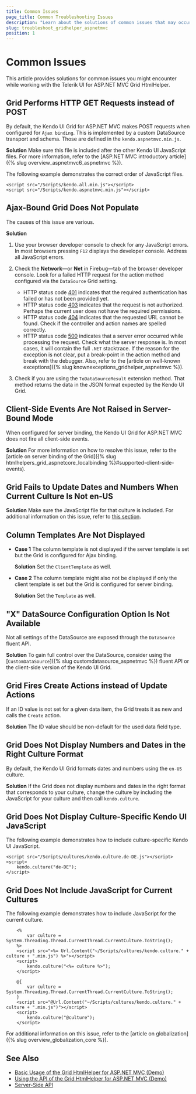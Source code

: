```yaml
---
title: Common Issues
page_title: Common Troubleshooting Issues
description: "Learn about the solutions of common issues that may occur while working with Kendo UI Grid for ASP.NET MVC."
slug: troubleshoot_gridhelper_aspnetmvc
position: 1
---
```


# Common Issues

This article provides solutions for common issues you might encounter while working with the Telerik UI for ASP.NET MVC Grid HtmlHelper.

## Grid Performs HTTP GET Requests instead of POST

By default, the Kendo UI Grid for ASP.NET MVC makes POST requests when configured for `Ajax binding`. This is implemented by a custom DataSource transport and schema. Those are defined in the `kendo.aspnetmvc.min.js`.

**Solution** Make sure this file is included after the other Kendo UI JavaScript files. For more information, refer to the [ASP.NET MVC introductory article]({% slug overview_aspnetmvc6_aspnetmvc %}).

The following example demonstrates the correct order of JavaScript files.

    <script src="/Scripts/kendo.all.min.js"></script>
    <script src="/Scripts/kendo.aspnetmvc.min.js"></script>

## Ajax-Bound Grid Does Not Populate

The causes of this issue are various.

**Solution**

1. Use your browser developer console to check for any JavaScript errors. In most browsers pressing `F12` displays the developer console. Address all JavaScript errors.
1. Check the **Network**&mdash;or **Net** in Firebug&mdash;tab of the browser developer console. Look for a failed HTTP request for the action method configured via the `DataSource` Grid setting.

    * HTTP status code [401](https://en.wikipedia.org/wiki/List_of_HTTP_status_codes#401) indicates that the required authentication has failed or has not been provided yet.
    * HTTP status code [403](https://en.wikipedia.org/wiki/List_of_HTTP_status_codes#403) indicates that the request is not authorized. Perhaps the current user does not have     the required permissions.
    * HTTP status code [404](https://en.wikipedia.org/wiki/List_of_HTTP_status_codes#404) indicates that the requested URL cannot be found. Check if the controller and action names are spelled correctly.
    * HTTP status code [500](https://en.wikipedia.org/wiki/List_of_HTTP_status_codes#500) indicates that a server error occurred while processing the request. Check what the server response is. In most cases, it will contain the full `.NET` stacktrace. If the reason for the exception is not clear, put a break-point in the action method and break with the debugger. Also, refer to the [article on well-known exceptions]({% slug knownexceptions_gridhelper_aspnetmvc %}).

1. Check if you are using the `ToDataSourceResult` extension method. That method returns the data in the JSON format expected by the Kendo UI Grid.

## Client-Side Events Are Not Raised in Server-Bound Mode

When configured for server binding, the Kendo UI Grid for ASP.NET MVC does not fire all client-side events.

**Solution** For more information on how to resolve this issue, refer to the [article on server binding of the Grid]({% slug htmlhelpers_grid_aspnetcore_localbinding %}#supported-client-side-events).

## Grid Fails to Update Dates and Numbers When Current Culture Is Not en-US

**Solution** Make sure the JavaScript file for that culture is included. For additional information on this issue, refer to [this section](#include-javascript-for-the-current-culture-razor).

## Column Templates Are Not Displayed

* **Case 1** The column template is not displayed if the server template is set but the Grid is configured for Ajax binding.

    **Solution** Set the `ClientTemplate` as well.

* **Case 2** The column template might also not be displayed if only the client template is set but the Grid is configured for server binding.

    **Solution** Set the `Template` as well.

## "X" DataSource Configuration Option Is Not Available

Not all settings of the DataSource are exposed through the `DataSource` fluent API.

**Solution** To gain full control over the DataSource, consider using the [`CustomDataSource`]({% slug customdatasource_aspnetmvc %}) fluent API or the client-side version of the Kendo UI Grid.

## Grid Fires Create Actions instead of Update Actions

If an ID value is not set for a given data item, the Grid treats it as new and calls the `Create` action.

**Solution** The ID value should be non-default for the used data field type.

## Grid Does Not Display Numbers and Dates in the Right Culture Format

By default, the Kendo UI Grid formats dates and numbers using the `en-US` culture.

**Solution** If the Grid does not display numbers and dates in the right format that corresponds to your culture, change the culture by including the JavaScript for your culture and then call `kendo.culture`.

## Grid Does Not Display Culture-Specific Kendo UI JavaScript

The following example demonstrates how to include culture-specific Kendo UI JavaScript.

    <script src="/Scripts/cultures/kendo.culture.de-DE.js"></script>
    <script>
        kendo.culture("de-DE");
    </script>

## Grid Does Not Include JavaScript for Current Cultures

The following example demonstrates how to include JavaScript for the current culture.

```ASPX
    <%
        var culture = System.Threading.Thread.CurrentThread.CurrentCulture.ToString();
    %>
    <script src="<%= Url.Content("~/Scripts/cultures/kendo.culture." + culture + ".min.js") %>"></script>
    <script>
        kendo.culture("<%= culture %>");
    </script>
```
```Razor
    @{
        var culture = System.Threading.Thread.CurrentThread.CurrentCulture.ToString();
    }
    <script src="@Url.Content("~/Scripts/cultures/kendo.culture." + culture + ".min.js")"></script>
    <script>
        kendo.culture("@culture");
    </script>
```

For additional information on this issue, refer to the [article on globalization]({% slug overview_globalization_core %}).

## See Also

* [Basic Usage of the Grid HtmlHelper for ASP.NET MVC (Demo)](https://demos.telerik.com/aspnet-mvc/grid)
* [Using the API of the Grid HtmlHelper for ASP.NET MVC (Demo)](https://demos.telerik.com/aspnet-mvc/grid/api)
* [Server-Side API](/api/grid)
